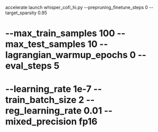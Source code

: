 accelerate launch whisper_cofi_hi.py --prepruning_finetune_steps 0 --target_sparsity 0.95 

# --max_train_samples 100 --max_test_samples 10 --lagrangian_warmup_epochs 0 --eval_steps 5 
# --learning_rate 1e-7  --train_batch_size 2 --reg_learning_rate 0.01 --mixed_precision fp16